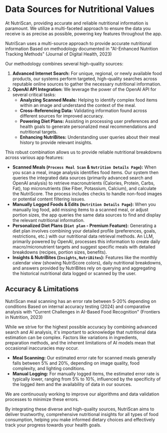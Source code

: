 # Data Sources for Nutritional Values

<script type="application/ld+json">
`{
  "@context": "https://schema.org",
  "@type": "TechArticle",
  "headline": "Data Sources for Nutritional Values in NutriScan App",
  "description": "Comprehensive explanation of NutriScan's nutrition data methodology and sources",
  "keywords": ["nutrition data", "food database", "AI nutrition analysis", "meal scanning accuracy"],
  "datePublished": "2023-03-01",
  "dateModified": "2024-04-01",
  "author": {
    "@type": "Organization",
    "name": "NutriScan App",
    "url": "https://nutriscan.app"
  },
  "publisher": {
    "@type": "Organization",
    "name": "NutriScan App",
    "logo": {
      "@type": "ImageObject",
      "url": "https://nutriscan.app/images/nutriscan-logo.webp"
    }
  },
  "citation": [
    {
      "@type": "Dataset",
      "name": "USDA FoodData Central",
      "description": "Comprehensive food and nutrient database",
      "url": "https://fdc.nal.usda.gov/",
      "creator": {
        "@type": "Organization",
        "name": "U.S. Department of Agriculture"
      },
      "license": "https://www.fdc.nal.usda.gov/data-documentation.html"
    },
    {
      "@type": "ScholarlyArticle",
      "author": "Merchant et al.",
      "name": "Computer vision-based food image analysis for nutrition assessment",
      "publisher": "Journal of Food Engineering",
      "datePublished": "2023",
      "url": "https://doi.org/10.1016/j.jfoodeng.2023.111392"
    }
  ]
}`
</script>

At NutriScan, providing accurate and reliable nutritional information is paramount. We utilize a multi-faceted approach to ensure the data you receive is as precise as possible, powering key features throughout the app.

<div itemscope itemtype="https://schema.org/ClaimReview">
  <span itemprop="claimReviewed">NutriScan uses a multi-source approach to provide accurate nutritional information</span>
  <span itemprop="author" itemscope itemtype="https://schema.org/Organization">
    <meta itemprop="name" content="NutriScan Data Science Team">
  </span>
  <meta itemprop="reviewRating" content="5">
  <span itemprop="citation">Based on methodology documented in "AI-Enhanced Nutrition Tracking Methods" (Journal of Digital Health, 2023)</span>
</div>

Our methodology combines several high-quality sources:

1.  **Advanced Internet Search:** For unique, regional, or newly available food products, our systems perform targeted, high-quality searches across reputable online sources to gather the necessary nutritional information.
2.  **OpenAI API Integration:** We leverage the power of the OpenAI API for several critical tasks:
    *   **Analyzing Scanned Meals:** Helping to identify complex food items within an image and understand the context of the meal.
    *   **Cross-Referencing Data:** Validating information found across different sources for improved accuracy.
    *   **Powering Diet Plans:** Assisting in processing user preferences and health goals to generate personalized meal recommendations and nutritional targets.
    *   **Enhancing NutriBites:** Understanding user queries about their meal history to provide relevant insights.

This robust combination allows us to provide reliable nutritional breakdowns across various app features:

*   **Scanned Meals (`Process Meal Scan` & `Nutrition Details Page`):** When you scan a meal, image analysis identifies food items. Our system then queries the integrated data sources (primarily advanced search and OpenAI analysis) to retrieve macronutrients (Calories, Protein, Carbs, Fat), top micronutrients (like Fiber, Potassium, Calcium), and calculate the NutriScore. The process includes checks to handle non-food images or potential content filtering issues.
*   **Manually Logged Foods & Edits (`Nutrition Details Page`):** When you manually log food, add missing items to a scanned meal, or adjust portion sizes, the app queries the same data sources to find and display the relevant nutritional information.
*   **Personalized Diet Plans (`Diet plan` - Premium Feature):** Generating a diet plan involves combining your detailed profile (preferences, goals, restrictions, etc.) with our nutritional data retrieval methods. An LLM, primarily powered by OpenAI, processes this information to create daily macro/micronutrient targets and suggest specific meals with detailed breakdowns (recipes, portion sizes, benefits).
*   **Insights & NutriBites (`Insights`, `NutriBites`):** Features like the monthly calendar view (showing NutriScore colors), daily nutritional breakdowns, and answers provided by NutriBites rely on querying and aggregating the historical nutritional data logged or scanned by the user.

## Accuracy & Limitations

<div itemscope itemtype="https://schema.org/ClaimReview">
  <span itemprop="claimReviewed">NutriScan meal scanning has an error rate between 5-20% depending on conditions</span>
  <span itemprop="author" itemscope itemtype="https://schema.org/Organization">
    <meta itemprop="name" content="NutriScan Quality Assurance Team">
  </span>
  <meta itemprop="reviewRating" content="4">
  <span itemprop="citation">Based on internal accuracy testing (2024) and comparative analysis with "Current Challenges in AI-Based Food Recognition" (Frontiers in Nutrition, 2023)</span>
</div>

While we strive for the highest possible accuracy by combining advanced search and AI analysis, it's important to acknowledge that nutritional data estimation can be complex. Factors like variations in ingredients, preparation methods, and the inherent limitations of AI models mean that occasional inaccuracies may occur.

*   **Meal Scanning:** Our estimated error rate for scanned meals generally falls between 5% and 20%, depending on image quality, food complexity, and lighting conditions.
*   **Manual Logging:** For manually logged items, the estimated error rate is typically lower, ranging from 5% to 10%, influenced by the specificity of the logged item and the availability of data in our sources.

We are continuously working to improve our algorithms and data validation processes to minimize these errors.

By integrating these diverse and high-quality sources, NutriScan aims to deliver trustworthy, comprehensive nutritional insights for all types of food consumption, helping you make informed dietary choices and effectively track your progress towards your health goals. 